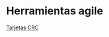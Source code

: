 # Herramientas agile
[Tarjetas CRC](https://github.com/user-attachments/files/19743848/Actividad.Diseno.orientado.a.objetos.xlsx)
